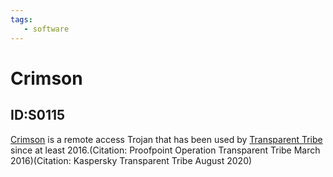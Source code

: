 ```yaml
---
tags:
   - software
---
```

# Crimson
## ID:S0115
[Crimson](software/S0115) is a remote access Trojan that has been used by [Transparent Tribe](groups/G0134) since at least 2016.(Citation: Proofpoint Operation Transparent Tribe March 2016)(Citation: Kaspersky Transparent Tribe August 2020)
